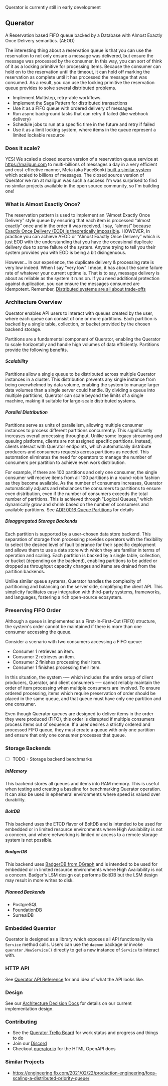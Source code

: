 Querator is currently still in early development

## Querator
A Reservation based FIFO queue backed by a Database with Almost Exactly Once Delivery semantics. (AEOD)

The interesting thing about a reservation queue is that you can use the reservation to not only ensure
a message was delivered, but ensure the message was processed by the consumer. In this way, you can
sort of think of it as a locking primitive for processing items. Because the consumer can hold on to the 
reservation until the timeout, it can hold off marking the reservation as complete until it has processed the 
message that was consumed. As a result, you can use the locking primitive the reservation queue provides to
solve several distributed problems.

- Implement Multistep, retry-able workflows.
- Implement the Saga Pattern for distributed transactions
- Use it as a FIFO queue with ordered delivery of messages
- Run async background tasks that can retry if failed (like webhook delivery)
- Schedule jobs to run at a specific time in the future and retry if failed
- Use it as a limit locking system, where items in the queue represent a limited lockable resource

### Does it scale?
YES! We scaled a closed source version of a reservation queue service at https://mailgun.com to multi-billions of
messages a day in a very efficient and cost-effective manner, Meta (aka FaceBook) 
[built a similar system](https://engineering.fb.com/2021/02/22/production-engineering/foqs-scaling-a-distributed-priority-queue/) which
scaled to billions of messages. The closed source version of Querator we ran at mailgun was such a success I'm was 
surprised to find no similar projects available in the open source community, so I'm building one!

### What is Almost Exactly Once?
The reservation pattern is used to implement an “Almost Exactly Once Delivery” style queue by ensuring that 
each item is processed “almost exactly” once and in the order it was received. I say, “almost” because 
[Exactly Once Delivery (EOD) is theoretically impossible](https://bravenewgeek.com/you-cannot-have-exactly-once-delivery/).
HOWEVER, In practice you can achieve AEOD or “Almost Exactly Once Delivery” which is just EOD with the
understanding that you have the occasional duplicate delivery due to some failure of the system. 
Anyone trying to tell you their system provides you with EOD is being a bit disingenuous.

However... In our experience, the duplicate delivery & processing rate is very low indeed. When I say “very low” I 
mean, it has about the same failure rate of whatever your current uptime is. That is to say, message delivery is 
about as reliable as the system it runs on. If you need additional protection against duplication, you can ensure
the messages consumed are idempotent. Remember, [Distributed systems are all 
about trade-offs](https://www.infoq.com/articles/cap-twelve-years-later-how-the-rules-have-changed/)

### Architecture Overview
Querator enables API users to interact with queues created by the user, where each queue can consist of one or more
partitions. Each partition is backed by a single table, collection, or bucket provided by the chosen backend storage.

Partitions are a fundamental component of Querator, enabling the Querator to scale horizontally and handle high volumes
of data efficiently. Partitions provide the following benefits.

##### Scalability
Partitions allow a single queue to be distributed across multiple Querator instances in a cluster. This distribution
prevents any single instance from being overwhelmed by data volume, enabling the system to manage larger data volumes
than a single server could handle. By dividing a queue into multiple partitions, Querator can scale beyond the limits
of a single machine, making it suitable for large-scale distributed systems.

##### Parallel Distribution
Partitions serve as units of parallelism, allowing multiple consumer instances to process different partitions
concurrently. This significantly increases overall processing throughput. Unlike some legacy streaming and queuing
platforms, clients are not assigned specific partitions. Instead, clients interact with Querator endpoints, which 
automatically distribute producers and consumers requests across partitions as needed. This automation eliminates the
need for operators to manage the number of consumers per partition to achieve even work distribution.

For example, if there are 100 partitions and only one consumer, the single consumer will receive items from all 100
partitions in a round-robin fashion as they become available. As the number of consumers increases, Querator
automatically adjusts and rebalances the consumers to partitions to ensure even distribution, even if the number
of consumers exceeds the total number of partitions. This is achieved through "Logical Queues," which dynamically
grow and shrink based on the number of consumers and available partitions.
See [ADR 0016 Queue Partitions](doc/adr/0016-queue-partitions.md) for details

##### Disaggregated Storage Backends
Each partition is supported by a user-chosen data store backend. This separation of storage from processing provides
operators with the flexibility to select the desired level of fault tolerance for their specific deployment and 
allows them to use a data store with which they are familiar in terms of operation and scaling. Each partition is 
backed by a single table, collection, or bucket (depending on the backend), enabling partitions to be added or 
dropped as throughput capacity changes and items are drained from the partition backends.

Unlike similar queue systems, Querator handles the complexity of partitioning and balancing on the server side, 
simplifying the client API. This simplicity facilitates easy integration with third-party systems, frameworks, 
and languages, fostering a rich open-source ecosystem.

### Preserving FIFO Order
Although a queue is implemented as a First-In-First-Out (FIFO) structure, the system's
order cannot be maintained if there is more than one consumer accessing the queue.

Consider a scenario with two consumers accessing a FIFO queue:

- Consumer 1 retrieves an item.
- Consumer 2 retrieves an item.
- Consumer 2 finishes processing their item.
- Consumer 1 finishes processing their item.

In this situation, the system -— which includes the entire setup of client producers, Querator, and
client consumers -— cannot reliably maintain the order of item processing when multiple consumers are
involved. To ensure ordered processing, items which require preservation of order should be placed
in the same queue, and that queue must have only one partition and one consumer.

Even though Querator queues are designed to deliver items in the order they were produced (FIFO), this order is 
disrupted if multiple consumers process items out of sequence. If a user desires a strictly ordered and processed 
FIFO queue, they must create a queue with only one partition and ensure that only one consumer processes that queue.

### Storage Backends
- [ ] TODO - Storage backend benchmarks

##### InMemory
This backend stores all queues and items into RAM memory. This is useful when testing and creating a baseline for 
benchmarking Querator operation. It can also be used in ephemeral environments where speed is valued over durability.

##### BoltDB
This backend uses the ETCD flavor of BoltDB and is intended to be used for embedded or in limited resource environments
where High Availability is not a concern, and where networking is limited or access to a remote storage system is not
possible. 

##### BadgerDB
This backend uses [BadgerDB from DGraph](https://github.com/dgraph-io/badger) and is intended to be used for embedded
or in limited resource environments where High Availability is not a concern. Badger's LSM design out performs BoltDB
but the LSM design may result in more writes to disk.

##### Planned Backends
- PostgreSQL
- FoundationDB
- SurrealDB

### Embedded Querator
Querator is designed as a library which exposes all API functionality via `Service` method calls. Users can use
the `daemon` package or invoke `querator.NewService()` directly to get a new instance of `Service` to interact with.

### HTTP API
See [Querator API Reference](https://querator.io/api) for and idea of what the API looks like.

### Design
See our [Architecture Decision Docs](doc/adr) for details on our current implementation design.

### Contributing 
- See the [Querator Trello Board](https://trello.com/b/cey2cB3i/querator) for work status and progress and things to do
- Join our [Discord](https://discord.gg/XwfBdN9wdg)
- Checkout [querator.io](https://querator.io/api) for the HTML OpenAPI docs

### Similar Projects
* https://engineering.fb.com/2021/02/22/production-engineering/foqs-scaling-a-distributed-priority-queue/

